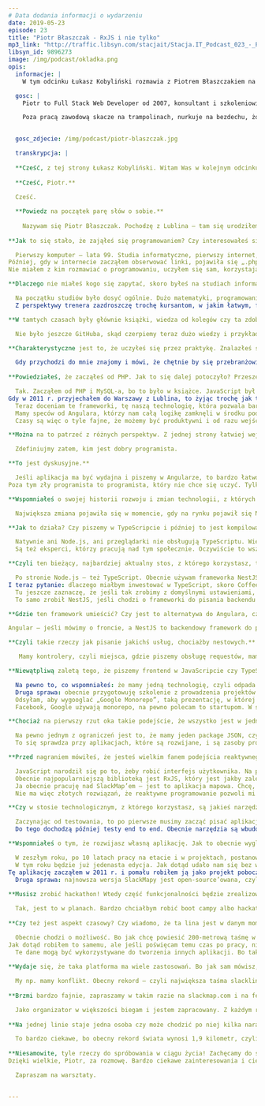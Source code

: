 ```yaml
---
# Data dodania informacji o wydarzeniu
date: 2019-05-23
episode: 23
title: "Piotr Błaszczak - RxJS i nie tylko"
mp3_link: "http://traffic.libsyn.com/stacjait/Stacja.IT_Podcast_023_-_Piotr_Blaszczak_-_RxJS_i_nie_tylko.mp3"
libsyn_id: 9896273
image: /img/podcast/okladka.png
opis:
  informacje: |
    W tym odcinku Łukasz Kobyliński rozmawia z Piotrem Błaszczakiem na temat RxJs oraz tematów pokrewnych.

  gosc: |
    Piotr to Full Stack Web Developer od 2007, konsultant i szkoleniowiec. Zaczynał od PHP i MySQL lecz szybko dostrzegł potęgę JavaScript i NoSQL. Obecnie pisze backend w Node.js a front w Angular. Miłośnik RxJS oraz grafowej bazy danych OrientDB, ortodoksyjny ewangelista TypeScript :) 

    Poza pracą zawodową skacze na trampolinach, nurkuje na bezdechu, żongluje i balansuje na slackline. Jeden z organizatorów Urban Highline Festival w Lublinie.   

  
  gosc_zdjecie: /img/podcast/piotr-blaszczak.jpg

  transkrypcja: |
  
  **Cześć, z tej strony Łukasz Kobyliński. Witam Was w kolejnym odcinku podcastu „Stacja IT”. Dzisiaj porozmawiamy o frontendzie, JavaScripcie, TypeScripcie i o podejściu reaktywnym w tych technologiach. Naszym gościem jest Piotr Błaszczak.**
  
  **Cześć, Piotr.**
  
  Cześć.

  **Powiedz na początek parę słów o sobie.**
  
    Nazywam się Piotr Błaszczak. Pochodzę z Lublina – tam się urodziłem, tam skończyłem studia. W 2005 r. zacząłem uczyć się programowania. W 2007 r. dostałem pierwszą pracę jako programista, wtedy w PHP jako full stack. Do dzisiaj zajmuję się programowaniem, z małym wyjątkiem, bo w 2015 r. przerzuciłem się na pełny JS, czyli Node.js po stronie serwera. I wszystko w TypeScripcie, więc jestem wielkim fanem TypeScriptu.
    
**Jak to się stało, że zająłeś się programowaniem? Czy interesowałeś się tym w młodości, na studiach?**

  Pierwszy komputer – lata 99. Studia informatyczne, pierwszy internet, który był jeszcze wtedy z Neostrady. To było drogie, więc trzeba było postawić swoje małe serwery, rzucić kabel przez płot do sąsiadów i dzielić się internetem. Tak też pierwszy Linux został zainstalowany u mnie w komputerze, który pod biurkiem cały czas buczał. To była pierwsza inspiracja. 
Później, gdy w internecie zacząłem obserwować linki, pojawiła się „.php” w URL-ach. Teraz już tego nie ma, ale wtedy jeszcze była to dosyć powszechna praktyka. Na forach dopytywałem, co to jest. Bawiłem się trochę z HTML-em, żeby tę naszą lokalną sieć postawić, małą stronkę statyczną. Wytłumaczyli mi, że tam można to wszystko dynamicznie robić, bazę danych, która na początku mnie przeraziła – co, po co i jak. Ale tak to się zaczęło. Kupiłem książkę PHP i MySQL – biblia, chyba 1400 stron. Dwa tygodnie zajęło mi, żeby ją przeczytać. 
Nie miałem z kim rozmawiać o programowaniu, uczyłem się sam, korzystając z książek. Pamiętam, że grałem wtedy na gitarze i dwa tygodnie budowałem formularz rejestracji naszych zespołów. Budowaliśmy platformę, która pozwalała lokalnym zespołom dodać się do listy zespołów w takiej małej społecznościówce.

**Dlaczego nie miałeś kogo się zapytać, skoro byłeś na studiach informatycznych?**

  Na początku studiów było dosyć ogólnie. Dużo matematyki, programowania jeszcze nie było. Miałem pecha, bo obiecano nam możliwość wyboru, czyli albo programowanie, albo sieci, albo grafika itd. Później okazało się, że jedyna dostępna specjalność to sieci. Z programowaniem znowu więc zostałem sam. Miałem tylko podstawy, które sam z książki przerobiłem. Później na studia magisterskie poszedłem na programowanie. Niestety po roku zamknęli mi uczelnię i musiałem znowu się przenieść. A tam, gdzie mogłem się przenieść, były dostępne tylko sieci, więc studiowałem, inżyniera magistra zrobiłem z sieci, a duszą cały czas byłem programistą. Do wszystkiego musiałem dojść samemu. 
  Z perspektywy trenera zazdroszczę trochę kursantom, w jakim łatwym, fajnym świecie żyją. Sama technologia tak się rozwinęła, że nauka jest obecnie bardzo prosta i przyjemna, jeśli chodzi o programowanie frontu. Dzisiaj mamy technologię frontendową, w której budujemy aplikacje desktopowe, aplikacje mobilne. A ja miałem pod górkę, każdy miał, kto zaczynał w tamtych czasach. A druga sprawa: mamy dziś YouTube, Udemy i e-learningowe źródła, z których możemy czerpać wiedzę. Dzisiaj liczą się tylko chęci, każdy ma takie same możliwości.

**W tamtych czasach były głównie książki, wiedza od kolegów czy ta zdobyta na studiach, jeśli miało się szczęście do dobrych studiów.**

  Nie było jeszcze GitHuba, skąd czerpiemy teraz dużo wiedzy i przykładów. Były fora takie jak phpBB. Tam trzeba było dzielić się wiedzą, ale od początku pamiętam, że społeczność była dosyć przychylna i bardzo miły był odbiór.

**Charakterystyczne jest to, że uczyłeś się przez praktykę. Znalazłeś sobie pierwszy projekt, który nie był ćwiczebnym z książki, ale było to faktycznie dla kogoś przydatne. Pewnie można było zdobyć na tym pierwsze doświadczenia.**

  Gdy przychodzi do mnie znajomy i mówi, że chętnie by się przebranżowił i zaczął programować, to go pytam: „A jaki problem chcesz rozwiązać?”, „Co chciałbyś zbudować?”. Jeśli myśli tylko o tym, że jako programista może fajnie zarabiać, to nie do końca tak jest. Tu się fajnie zarabia, ale na początku są krew, pot i łzy. To nie jest tak, że informatyk dostaje pieniądze za nic. On naprawdę musi nad sobą pracować i to jest praca, której na pierwszy rzut oka nie widać. Trzeba się temu poświęcić.
  
**Powiedziałeś, że zacząłeś od PHP. Jak to się dalej potoczyło? Przeszedłeś potem na technologie frontendowe i JavaScript?**

  Tak. Zacząłem od PHP i MySQL-a, bo to było w książce. JavaScript był tam opisany pobieżnie, wspomniano jedynie, że istnieje. W 2007 lub 2008 r. poszedłem do pracy i budowaliśmy system, w którym szukałem lepszych rozwiązań. Strasznie mnie irytowało, że jak chciałem zrobić paginację, to cały stan aplikacji musiałem jakoś przegazować w URL-u między przejściami, między stronami. Gdy odkryłem, że kliknięcie w URL to przerywanie całej strony, złapałem się za głowę – „ale dlaczego?!”, „ale po co?!” – to było moje pierwsze pytanie świeżaka. Na samym początku kariery z JavaScriptem odkryłem Single Page Application. Wtedy to był Framework Ext JS oparty na bibliotece YUI od Yahoo. Teraz nazywa się to Sencha. Można to jeszcze odnaleźć w czeluściach bankowych korporacji. I zacząłem się tym bawić. Tak naprawdę składni JavaScriptu uczyłem się, przeklejając przykłady, jak robić nowe okienka, formularze. Było to o tyle przyjemne, że wszystko robiło się w JSON-ie, programowało się bardzo obiektowo. HTML-a i CSS-a nie musiałem tykać, może czasami małe poprawki, a budowałem naprawdę fajne panele administracyjne do zarządzania treścią.
Gdy w 2011 r. przyjechałem do Warszawy z Lublina, to żyjąc trochę jak taki freelancer, trochę na etacie, postanowiłem, że w Warszawie spróbuję pójść do firm, żeby zobaczyć, jak one działają. Będąc szefem dla siebie jako freelancer, strasznie wyidealizowałem sobie świat. Jak poszedłem do pracy – pierwszą pracę miałem w banku w Warszawie – to pomyślałem: „Wow, a więc tak to wygląda”. Niezbyt idealnie. Wtedy nauczyłem się, że kod nie zawsze jest piękny, kod ma działać, ma dostarczać rozwiązanie biznesowe. To był taki wewnętrzny zgrzyt w mojej karierze. 
  Teraz doceniam te frameworki, tę naszą technologię, która pozwala bardzo wiele rzeczy schować pod spodem. Na szkoleniu z JavaScriptu, z dobrych praktyk, gdzie większość osób to angularowcy, tak naprawdę czują się oni obco w świecie czystego JavaScriptu, jQuery, w świecie, gdzie nie ma Angulara, gdzie nie ma Reacta ani Vue. Z jednej strony gubią się, bo to wszystko jest nowe, tak jakbyśmy uczyli się programować od początku. To jest jednak miecz obosieczny. Z jednej strony jest to dobre, ponieważ taka osoba nauczyła się Angulara i dostarcza już produkty, wartość firmie, w której pracuje, ale nie jest ekspertem w JavaScripcie. Ale nie musi nim być, ważne, że produkt działa, jest bezpieczny.
  Mamy speców od Angulara, którzy nam całą logikę zamknęli w środku pod spodem, a my tylko uczymy się używać tego narzędzia. Wtedy mamy fajne wejście na rynek, od razu możemy być produktywni. Z czasem, jeśli nas to kręci, możemy stawać się ekspertem i zaglądać w Angulara, patrzeć w JavaScript, patrzeć, jak kiedyś jQuery było napisane, jakie były problemy, żeby tak historycznie się poduczyć, zobaczyć, co piszczy we frontendzie. 
  Czasy są więc o tyle fajne, że możemy być produktywni i od razu wejść na rynek, a później zdobywać wiedzę ekspercką. Za moich czasów tak nie było. Trzeba było mocno siedzieć, znajdować kruczki, problemy w JavaScripcie, różnice między przeglądarkami. Później zaczęły pojawiać się jQuery i frameworki, więc trochę nam upraszczały życie. Ale gdy chcieliśmy coś customowego napisać, to musieliśmy dużo walczyć. Te czasy były trudniejsze.

**Można na to patrzeć z różnych perspektyw. Z jednej strony łatwiej wejść w te technologie, bo są bardziej przystępne, wysokopoziomowe, nie trzeba dokładnie analizować, co dzieje się pod spodem. Natomiast generalnie jest tego dużo. Mamy mnóstwo frameworków do wyboru, różnych technologii, które pozwalają utrzymywać czy testować aplikacje. Natomiast kiedyś świat był o tyle prostszy, że był JavaScript i jakaś tam najwyżej pojedyncza biblioteka. Pod tym względem jest to pewnie bardziej skomplikowane. Ale faktem jest, że łatwiej zacząć. Czy uważasz, że bez głębokiego zrozumienia, co leży u podłoża tych technologii, można być dobrym programistą i dobrze realizować zadania, programując w Angularze czy React’cie, ale nie rozumiejąc do końca, co tam się pod spodem dzieje?**

  Zdefiniujmy zatem, kim jest dobry programista.

**To jest dyskusyjne.**

  Jeśli aplikacja ma być wydajna i piszemy w Angularze, to bardzo łatwo napisać niewydajną aplikację. Więc pytanie, czy programista jest zły, czy jeszcze nie nauczył się podstaw optymalizacji, tego zone.js, który jest w Angularze, który dla mnie jest zmorą. Złapałem się za głowę, jak zobaczyłem, że znowu poszli, był $scope w Angularze jedynce, a tu mamy zone.js. Znowu musimy się tym bawić. Ale musimy nauczyć się obsługiwać change detection w Angularze, żeby nie zajechać aplikacji. Ale jeśli aplikacja jest zwykłym CRUD’em, jest adminem, change detection może odpalać się często i to nas nie spowalnia, to programista do tego zastosowania biznesowego jest dobry. 
Poza tym zły programista to programista, który nie chce się uczyć. Tylko o tym bym powiedział, bo tak naprawdę jak coś zrobiliśmy źle, to w obecnym stacku i tym flow wytwarzania oprogramowania, gdzie mamy code review, testy, continuous integration, wszystko jest zautomatyzowane, to nie powinniśmy w firmie obawiać się, ponieważ cała struktura firmy powinna być już ułożona tak, żeby wyłapać błędy na wczesnym etapie, dać możliwość ich naprawy, uczenia się.

**Wspomniałeś o swojej historii rozwoju i zmian technologii, z których korzystałeś. Teraz to są technologie frontendowe, mówiłeś o JavaScripcie. Jaki jest podstawowy stos technologiczny, z którego obecnie najczęściej korzystasz i w którym się specjalizujesz?**

  Największa zmiana pojawiła się w momencie, gdy na rynku pojawił się Node.js, czyli mieliśmy nagle JavaScript po stronie serwera, po stronie konsoli, mogliśmy pisać narzędzia dla frontendowców, dalej pisząc we frontendzie, czyli JavaScripcie. I od tamtej pory pojawiły się preprocesory, postprocesory do CSS-a w postaci SaaS-a, LaaS-a. Teraz mamy Babel, Webpack, czyli narzędzia do pakowania i do transpilacji kodu. Mamy TypeScript, którego osobiście używamy – to coś, w co moim zdaniem na pewno warto zainwestować, pomijając fakt, że Angular jest napisany w TypeScripcie, że Vue, następna wersja, trójka, już będzie w TypeScript, że mamy wsparcie w React, w TypeScripcie. Mamy VS Code, który staje się – jeśli już nim nie jest – najbardziej popularnym frontendowym edytorem, open-source’owy edytor, który jest napisany w TypeScripcie, w HTML-u i CSS-ie, a dzięki elektronowi kompilowany jako desktopowa aplikacja na trzy platformy. Więc świat robi się stabilny w ten sposób, że TypeScript daje nam możliwość pisania w najnowszym JavaScripcie – ECMAScript – kompilacji tego na starszy kod, nawet ES5, i odpalenia tego w starym kodzie. Dzięki temu dzisiaj jako programiści nie musimy znać się na tym, co jest nie tak z przeglądarkami, jakie są różnice, gdzie to będzie odpalane. Po prostu piszemy, uczymy się, jesteśmy na bieżąco ze światem JavaScriptu. I to bezkarnie sobie kompilujemy na starszych wersjach.

**Jak to działa? Czy piszemy w TypeScripcie i później to jest kompilowane do różnych wersji JavaScriptu, ładowane do przeglądarki w zależności od tego, jaka to wersja lub z jakiej wersji korzysta użytkownik?**

  Natywnie ani Node.js, ani przeglądarki nie obsługują TypeScriptu. Więc tak, mamy napisane w Node.js kompiler, który bierze nam nasze pliki źródłowe, indeks z rozszerzeniem „.ts” i kompiluje to do katalogu dist, distribution jako już indeks.js. I ten indeks.js możemy załadować w przeglądarce. Można przekompilować na kilka wersji, czyli jeśli wiemy, że mamy jakichś użytkowników, możemy zrobić ifa – że jak jest nowa przeglądarka, to ładujemy kod przekompilowany do nowszej wersji, a jeśli mamy starszą, to możemy też zrobić oddzielną kompilację, czyli dwa katalogi dist, dla starszej przeglądarki, ale nie wiem, czy ktoś tak robi. Chyba jeśli jest wymóg, że ma być obsługiwane ES5, bo jakieś stare będą, to po prostu kompilujemy wszystko do ES5. Oczywiście wszystkie przeglądarki i silniki JavaScriptu są w pełni kompatybilne wstecz, więc bezkarnie możemy sobie to kompilować wstecz, ile możemy, bo niektórych feature’ów nie dałoby się zrobić w bardzo starych przeglądarkach, a do ES5 spokojnie możemy każdy kod obecnie przekompilować. Tam już automatycznie dodadzą się tzw. polifile, czyli patche na przeglądarkę, czyli jak któraś przeglądarka czegoś nie używa, to zostanie automatycznie dodany skrypt, który ten brakujący feature albo jakieś rozbieżności nam naprawi. Dzięki temu skompilowany kod będzie działał stabilnie. To wszystko jest jakby zaszyte w TypeScripcie i my już tym nie musimy się martwić.
  Są też eksperci, którzy pracują nad tym społecznie. Oczywiście to wszystko jest open-source’owe. Pracuje nad tym społeczność, która się tym interesuje, ma w tym doświadczenie i to za nas robi, a my możemy koncentrować się nad naszą aplikacją. Przeważnie większość frameworków, wszystkie znaczące, daje nam narzędzia comand line’owe, czyli robimy po prostu ng serve i automatycznie nasz kod TypeSkrypt’owy jest kompilowany w locie i serwowany do przeglądarki. W momencie gdy dokonamy jakiejś zmiany, automatycznie to się odświeża. Development jest więc tak naprawdę bardzo prosty. Narzędzia CLI też mają komendy new, dzięki której możemy stworzyć nowy projekt bardzo szybko. Tak naprawdę w 10 minut możemy być gotowi, żeby zrobić ng build i mieć prostą aplikację zbudowaną i gotową do deploymentu na jakiś serwer. I możemy zacząć dewelopment. Od razu mamy tam testy skonfigurowane, lint’owanie, więc całe środowisko jest gotowe za sprawą kilku komend w konsoli.

**Czyli ten bieżący, najbardziej aktualny stos, z którego korzystasz, to TypeScript, Angular i Node.js.**

  Po stronie Node.js – też TypeScript. Obecnie używam frameworka NestJS, który jest inspirowany bardzo mocno, jego dependency injection, jest mocno inspirowane Angularem. Myślę, że to jest bardzo dobrze zaprojektowany framework, jeśli chodzi o backend. Można wspomnieć jeszcze historycznie o CoffeeScripcie. CoffeeScript może był poprzednikiem TypeScriptu, ale niestety już umarł albo jeszcze umiera, nikt już na pewno nie podejmie decyzji, że chce zacząć w tym pisać. A tu teraz przychodzi kolejny – TypeScript. 
I teraz pytanie: dlaczego miałbym inwestować w TypeScript, skoro CoffeeScript umarł? Odpowiedź jest bardzo prosta: ponieważ TypeScript jest supersetem JavaScriptu, czyli jest poprawnym JavaScriptem. Możemy wziąć plik javascriptowy, zmienić jego rozszerzenie z „.js” na „.ts” i możemy już to kompilować, to będzie działało.
  Tu jeszcze zaznaczę, że jeśli tak zrobimy z domyślnymi ustawieniami, to oczywiście będziemy mieli błędy kompilacji, bo domyślnie compiler jest ustawiony dosyć rygorystycznie. Musimy więc popatrzeć trochę w konfiguracji, odpuścić. Wtedy możemy JavaScript od razu zamienić na TypeScript, skompilować i pomału dodawać typy, refaktoryzować. W tym momencie TypeScript wali się tylko wtedy, kiedy rzeczywiście mamy błąd składniowy albo błąd typów i chcemy zrobić coś, co w JavaScripcie by nam się wywaliło. To już jest ten plus TypeScriptu, że on krzyczałby o takich rzeczach. I to jest właśnie sukces TypeScriptu – jakby nie zabrał nam nic starego, jest w pełni kompatybilny wstecz z JavaScriptem. Dał nam niesamowite rzeczy, takie jak właśnie typy statyczne, dzięki czemu bardzo łatwo możemy po projekcie refakturyzować się, generować kod, bo na TypeScripcie jest teraz oparta większość angularowych generatorów. To jest jakby rozszerzenie JavaScriptu.
  To samo zrobił NestJS, jeśli chodzi o frameworki do pisania backendu w Node – dał tylko nową architekturę, taki nowy syntactic sugar, czyli to wszystko ładnie wygląda, ładnie się komponuje, ale tak naprawdę w środku niewiele swojego napisał. Po pierwsze korzysta z Expressa, najbardziej popularnego frameworka. Wszystkie pluginy do Expressa jak najbardziej w Neście działają. Możemy nawet wziąć naszą aplikację, napisaną obecnie w Expressie, na niej odpalić Nesta – to będzie działało. I kolejne feature’y, kolejne moduły pisać w Neście i mało refakturyzować. Więc tak jak TypeScript jest popularny, ponieważ docenia to, co już jest w JavaScripcie, a nie próbuje budować świata na nowo, tak samo Nest wziął to, co jest najlepsze w świecie backendu, frameworka, pluginów i bibliotek, i ubrał to w nową, lepszą architekturę, lepsze szaty.

**Gdzie ten framework umieścić? Czy jest to alternatywa do Angulara, czy jest to po stronie backendowej?**

Angular – jeśli mówimy o froncie, a NestJS to backendowy framework do pisania aplikacji webowych po stronie serwera.

**Czyli takie rzeczy jak pisanie jakichś usług, chociażby nestowych.**

   Mamy kontrolery, czyli miejsca, gdzie piszemy obsługę requestów, mamy dependency injection, wszystko jest oparte na adnotacjach takich jak w Angularze, po prostu klasy adnotujemy. Architekturę mamy bardzo fajnie modułowo podzieloną, czyli to wszystko jest ładnie spięte. Tak jak wspomniałem, głównie Nest wykorzystuje narzędzia, które już są napisane. Pozwala ładnie konfigurować i układać w całość z klocków, nie pisząc tej logiki od nowa.

**Niewątpliwą zaletą tego, że piszemy frontend w JavaScripcie czy TypeScripcie i backend w tym samym języku, jest pewnie łatwość utrzymania wszystkiego i to, że mamy programistów, którzy znają jeden język, mogą się na nim skoncentrować. Czy są inne zalety tego, że mamy TypeScript po obu stronach? Czy takie technologie jak Angular w jakiś sposób preferują w komunikacji z backendem takie frameworki jak NestJS? Czy mamy tu jeszcze dodatkowe ułatwienia, które normalnie by się nie pojawiły, gdyby na tym backendzie było PHP, Java?**

  Na pewno to, co wspomniałeś: że mamy jedną technologię, czyli odpada nam już taki context switching, że tu już PHP, tu w JavaScripcie kropka, żeby propertiesy wziąć, tu jakieś strzałki trzeba było robić. Nie oszukujmy się, to trochę nas spowalnia, to już są dwa światy. Ja jestem wielkim fanem świadomego działania na nawykach. Czyli nie chcę myśleć, jak mam napisać, tylko chcę, aby w mojej głowie pojawił się pomysł i żeby to przelało się automatycznie na kod. Po pierwsze wtedy potrzebujemy nawyków pisania na klawiaturze, po drugie – komponowania klas, pisania samej składni języka. Jak mamy jedną technologię, to wszystko jest zautomatyzowane, czyli sami jesteśmy bardziej produktywni, mamy więcej zasobów umysłowych, mentalnych na sam biznes i sam problem, który rozwiązujemy.
  Druga sprawa: obecnie przygotowuję szkolenie z prowadzenia projektów fullstackowych, javascriptowych przy pomocy monorepo, czyli jest taka biblioteka od Nrwl Extensions, Nx. Ta biblioteka Nx jest rozszerzeniem tego, co nam daje Angular, na Angular CLI. Pozwala prowadzić duże projekty jednym Monorepo. Duże projekty w takim sensie, że mamy kilka aplikacji, dużo bibliotek, które są współdzielone – biblioteka może być współdzielona między aplikacjami backendowymi, czyli mamy połączenie do bazy danych klienta, do jakiejś zewnętrznej usługi REST’owej, i tego klienta możemy współdzielić między wieloma aplikacjami backendowymi, mikroserwisami. Tak samo biblioteka może być współdzielona między backendem i frontendem, czyli jeśli napiszemy bibliotekę w czystym TypeScripcie, to bez problemu możemy ją zaciągnąć w Angularze i w Neście. Tak samo angularowe moduły UI możemy współdzielić między kilkoma aplikacjami frontendowymi, np. frontend dla klienta i backend administracyjny, i administracyjne UI w naszej firmie. Takie narzędzia jak Nx dostarczają sposób na niezagubienie się w takim dużym monorepo, bo tu już będzie to wszystko rosło, jeśli chodzi o codebase. To narzędzie dostarcza nam komendy takie jak test affected, te affected build, czyli możliwość odpalenia buildów tylko na fragmentach aplikacji bibliotek, które zostały zmienione. Czyli jeśli zmieniliśmy jedną małą bibliotekę, która jest używana tylko w jednym mikroserwisie na backendzie, w Neście, to affected test przetestuje nam tylko tę bibliotekę oraz aplikacje, które z tej biblioteki korzystają, zakładając, że to jest mała zmiana w jednym mikroserwisie. Jeślibyśmy tych narzędzi nie mieli, to musielibyśmy przetestować całość. Więc to jest bardzo fajne rozwiązanie.
  Odsyłam, aby wygooglać „Google Monorepo”, taką prezentację, w której Google opowiada, że u nich w całej firmie jest jedno repozytorium, w którym trzymają cały codebase. Ogromnym plusem tego rozwiązania jest to, że możemy jednym commitem zrefaktoryzować całą naszą aplikację od backendu poprzez klientów restowych aż do frontendu. U mnie wszystko jest w jednym repozytorium, robimy szybki refaktoring, robimy commit, pull request, i jak jest pull request zaakceptowany, to wszystko jest refaktoryzowane. Kiedyś musieliśmy wejść do repozytorium biblioteki współdzielonej, zmienić modele, później wejść do każdej – do backendu, frontendu, do każdego repozytorium, zaimportować najnowszą wersję tej biblioteki, zaaplikować zmiany, dostosowanie, później trzeba było to zsynchronizować, że jak to wchodzi na produkcję, to żeby gadało ze sobą w odpowiednich wersjach. To było kłopotliwe. Tak samo jak zrefakturyzowałem swój projekt, na którym pracuję właśnie z trzech repozytoriów na jedno, zauważyłem, jak to jest proste i przyjemne. Po pierwsze – pisanie aplikacji, po drugie – właśnie zarządzanie infrastrukturą. Jest to więc duży plus.
  Facebook, Google używają monorepo, na pewno polecam to startupom. W startupie zależy nam, żeby jak najszybciej móc wprowadzić zmiany, żeby bardzo szybko zmieniać kierunek rozwoju aplikacji. Czasem musimy być elastyczni w startupie, aby szybko wprowadzić produkt na rynek i zobaczyć, jak się sprzedaje, czy się sprzedaje, czy jest użyteczny, a po wyciągnięciu wniosków szybko iść dalej. Do startupów takie rozwiązanie, po pierwsze, fullstackowe javascriptowe, to jest to, bo mamy jednych ekspertów od TypeScriptu. I drugie – szybkość deploymentu, szybkość zmiany aplikacji i refaktoringu.

**Chociaż na pierwszy rzut oka takie podejście, że wszystko jest w jednym repozytorium, wydaje się dziwne. Pewnie trzeba się przyzwyczaić do tej koncepcji. Bo tu jest kwestia uprawnień, utrzymania różnych wersji bibliotek. Powstają pytania, jak takie rzeczy zrobić. Czy wszystko da się w tej koncepcji zrealizować, czy też musimy się pogodzić z ograniczeniami?**

  Na pewno jednym z ograniczeń jest to, że mamy jeden package JSON, czyli miejsce, gdzie instalujemy zależności dla wszystkich naszych aplikacji. To jest i plus, i minus. Plus jest taki, że wszystkie aplikacje korzystają z jednej wersji. Zakładam, że już piszemy test, więc jak podnosimy wersję, to możemy odpalić testy na wszystkich aplikacjach i zobaczyć, czy nic się nam nie wysypało. To jest duży plus, ponieważ jeśli mamy problemy z bezpieczeństwem w jakiejś naszej zależności, trzeba szybko zrobić patcha na zależności, to jest to jeden package JSON. Robimy patcha, continuous integration, nam to builduje, instaluje i deployuje bardzo szybko na nasze maszyny, gdzie przy wielu repozytoriach musimy do każdego projektu wejść, podnieść tę zależność i ewentualnie albo siąść i napisać do tego skrypty, albo ręcznie to zrobić. To jest duży plus. 
  To się sprawdza przy aplikacjach, które są rozwijane, i są zasoby programistów na każdą aplikację. Ale są firmy, w których np. pisze się aplikację, która będzie leżała kilka lat i nikt nie będzie miał ani ochoty, ani zasobów, żeby podnosić te zależności. Zakładam, że jakoś rozwiązuje się problem bezpieczeństwa, tego, że jak się pojawi jakaś paczka, która ma w sobie złośliwy kod, to trzeba się jej pozbyć z serwera i ją uaktualnić. Ale jeśli mam dużo aplikacji, które chcemy zrobić, aby one już sobie leżały, to wtedy monorepo może być nie najlepszym wyborem. Musimy mieć test, bo jak podnosimy zależność w aplikacji, w której piszemy, to te aplikacje, które już są maintenance, mają tylko działać, to musimy mieć tam napisane testy, że one będą dalej działały.

**Przed nagraniem mówiłeś, że jesteś wielkim fanem podejścia reaktywnego w programowaniu. Jak to się łączy z JavaScriptem? W podcaście mówiliśmy już o programowaniu reaktywnym w kontekście Javy, a jeśli chodzi o JavaScript, to jakie technologie umożliwiają stosowanie tego podejścia i gdzie ono się sprawdza?**

  JavaScript narodził się po to, żeby robić interfejs użytkownika. Na początku żeby robić śnieg, migające napisy na stronach HTML-owych. Gdy później pojawił się AJAX – technologia robienia requestów w tle – okazało się, że w przeglądarce można robić pełnowartościowe aplikacje. To jest dużo lepsze niż robienie aplikacji desktopowej, rozsyłanie update’ów, każdy musi zainstalować nową wersję. Od tamtego czasu wybuchły takie narzędzia jak Gmail i wszystko to, co zawiera się pod znaczeniem słów „usługi chmurowe”. Tak naprawdę interfejs użytkownika jest czymś bardzo reaktywnym, ponieważ musimy reagować na akcje użytkownika, kliknięcia i wszystko, co on robi z naszym UI’em. Bardzo przyzwyczailiśmy się do reaktywnych aplikacji, które automatycznie wyświetlają nam najnowsze rzeczy w tle. Aplikacja nam się na żywo odświeża tak jak Facebook, Instagram, nowe posty dochodzą na górę i dostajemy powiadomienie „zeskroluj na górę”, bo tam się coś pojawiło. To wszystko samo na siebie reaguje. Można powiedzieć, że jest żywym organizmem. Właśnie tutaj to reaktywne programowanie jak najbardziej nam pasuje.
  Obecnie najpopularniejszą biblioteką jest RxJS, który jest jakby zależnością core’ową dla Angulara, jego routing, jego HttpClient jest oparty o RxJS-a, tam już wszystko, co można, jest Observable, a nie Promis’em. Tak samo Nest po stronie backendu też wprowadził to, że można z kontrolera zwrócić value, które zostanie zwrócone, lub Promise, lub Observable. Żyjemy w czasach, w których przyzwyczajamy się do reaktywności bardzo szybko. I to nam daje RxJS i obecne frameworki. Angular ma async pipe, dzięki czemu w templatce możemy przekazać stream i async pipe automatycznie subskrybuje się do tych danych, prosi o te dane, bo musi wyświetlić w templatce. Tak naprawdę musimy zadać sobie pytanie, jaką aplikację robimy, bo czasami zwykły CRUD można dalej napisać na serwisach i na Promis’ach.
  Ja obecnie pracuję nad SlackMap’em – jest to aplikacja mapowa. Chcę, żeby automatycznie wyświetlał na mapie punkt – jak zsumuję na dany punkt mapy, to żeby na tej mapie automatycznie pojawiły mi się punkty, które ludzie tam umieszczają. Samo przesuwanie mapy, ładowanie w to miejsce nowych punktów i zarządzanie tym wszystkim to wiele źródeł danych, które trzeba zmerdżować i obsłużyć. Wtedy programowanie reaktywne jak najbardziej nam się przydaje, aby to bezpiecznie ogarnąć, ponieważ musimy pamiętać, że skomplikowana aplikacja będzie miała skomplikowany kod. 
  Nie ma więc złotych rozwiązań, że reaktywne programowanie pozwoli mi bardzo ciężką aplikację napisać w banalny sposób. Tak niestety nie ma. Złożona aplikacja będzie miała równie złożony kod. Jedynie możemy użyć lepszych narzędzi, jak Observable, jak RxJS, żeby kod był łatwiejszy w utrzymaniu i w zrozumieniu.

**Czy w stosie technologicznym, z którego korzystasz, są jakieś narzędzia ułatwiające testowanie aplikacji wykorzystujących podejście reaktywne do programowania? Bo to jest zwykle utrudnione, gdyż mamy asynchroniczne zdarzenia, które mogą wystąpić lub nie. Jak sobie poradzić z przetestowaniem tej aplikacji, sprawdzeniem, czy ona działa tak, jak powinna?**

  Zaczynając od testowania, to po pierwsze musimy zacząć pisać aplikację z myślą, że będzie ona testowana. Dzięki temu będzie architektonicznie tak zrobiona, że będzie można ją testować. Tu z pomocą przychodzi taki pattern jak Redux. W Angularze mamy NgRx, implementację Redux’ową. Sam pattern narzuca nam już rozdzielenie logiki biznesowej i odpowiedzialności na różne miejsca kodu, który jest bardzo łatwo testowany. Do tego mamy takie narzędzie jak RxMarbles (marble-testing) do testowania streamów. Możemy tam sobie zaginać czas, testować streamy, zaprojektować stream, że tu co pięć sekund przyjdzie event, a na streamie event – co dwie sekundy. I projektujemy stream, który ma być wyjściowy. To wszystko już nie czeka na odpowiedni czas, tylko w testach czas jest automatycznie przyspieszany, więc możemy w bardzo prosty sposób napisać testy streamów i tych Observable. 
  Do tego dochodzą później testy end to end. Obecnie narzędzia są wbudowane w Angulara, jak np. Protractor. Jeśli użyjemy narzędzia NX, to oprócz Protractora możemy testować aplikację w Cypress, możemy użyć Jesta lub Karmy. Czas minął, więc mamy ogromne możliwości. I to jest już automatycznie wpięte w nasz stack developmentu. Jedynie trzeba poświęcić trochę czasu, żeby poszukać informacji, jak się pisze testy, i można to testować. Odkąd mamy Google Chrome Headless, a Google Chrome możemy odpalić na serwerze w konsoli bez otwierania okienka, narzędzia poszły dużo do przodu. Nasze chęci, możliwości nauki i testów, i całe środowisko jest obecnie super spięte. Gdy zaczynałem przygodę z JavaScriptem, o testach jeszcze się nie słyszało. Może trochę, ale to wszystko to była wiedza tajemna, chowana gdzieś po kątach. Dzisiaj to jest wiedza wyłożona na stół. Coraz częściej spotykamy się z podejściem: „Jak to, nie piszesz testów?”.

**Wspomniałeś o tym, że rozwijasz własną aplikację. Jak to obecnie wygląda w twoim przypadku? Pracujesz na etacie czy jesteś freelancerem, czy masz swój projekt?**

  W zeszłym roku, po 10 latach pracy na etacie i w projektach, postanowiłem spróbować nowej ścieżki kariery. Zostałem trenerem, więc obecnie przygotowuję szkolenia. Mam swoje trzy autorskie programy w Sagesie. Jest to reaktywne programowanie z RxJS, zarządzanie reaktywne stanem aplikacji z NgRx w Angularze i oczywiście pisanie backendu w NestJS. Teraz przygotowuję czwarty program, którym jest zarządzanie projektem fullstackowym, z Monorepo i z narzędziem Nx. Na tym oparty jest też mój projekt SlackMap. SlackMap to aplikacja mapowa, która pozwala odnajdywać osoby o tych samych zainteresowaniach sportowych. Gdy zacząłem programować w 2007 r., trafiłem do grupy wolontariatu studenckiego, gdzie uczyłem dzieci żonglować. Dorabiałem na festynach, chodziłem na szczudłach, byłem mocno związany z kuglarstwem, takie były początki. W Lublinie współorganizuję Urban Highline. Jest to część karnawału sztukmistrzów. Odbywa się zawsze w ostatni weekend lipca, trwa od czwartku do niedzieli. Moim zadaniem jest na cztery dni wyjąć okna z trzeciego piętra na lubelskiej Starówce, postawić tam belki, powiesić taśmy. I co roku z dwudziestu krajów przyjeżdżają do nas chętni, żeby pospacerować sobie nad naszymi głowami na tej taśmie. To się nazywa slackline, a my ćwiczymy jego odmianę highline, czyli taśma slackline jest zawieszona wysoko. Oczywiście jesteśmy zabezpieczeni, mamy na sobie uprząż, jesteśmy przywiązani do lonży. Lonża ma na drugim końcu dwa ringi stalowe, które ciągniemy za sobą, spacerując po taśmie. Jeśli odpadniemy, to na tym zawiśniemy. Później musimy się wdrapać, wstać i możemy iść dalej. Taśma oczywiście jest podwójna. Jak coś zawiedzie, to zawsze z boku coś nas wyłapie.
  W tym roku będzie już jedenasta edycja. Jak dotąd udało nam się bez większego uszczerbku organizować ten festiwal. I właśnie SlackMap to taka aplikacja, w której postanowiłem połączyć razem te dwie pasje. Dzięki temu slacklinerzy mogą wejść na mapę, zzoomować miejsce, w którym są, i zobaczyć, czy ktoś ćwiczy slackline, gdzie są możliwości powieszenia taśmy, jakiś park, kanion albo drzewa nad wodą.
Tę aplikację zacząłem w 2011 r. i pomału robiłem ją jako projekt poboczny. Obecnie jest już przepisana z PHP. W 2015 r. przepisałem to na TypeScript Node.js, grafową bazę danych OrientDB. Obecnie kończę refaktoring na najnowszą wersję Angulara. Wszystkie szkolenia, które prowadzę, są oparte na kodzie na przykładzie SlackMap. To jest interesujące z perspektywy uczestnika. Często w ankietach kończących szkolenie dostaję: „Bardzo fajnie zobaczyć, że to, czego nauczyłem się dzisiaj, ma zastosowanie w ciekawej aplikacji”.
  Druga sprawa: najnowsza wersja SlackMapy jest open-source’owana, czyli gdy na każdym szkoleniu robimy ćwiczenie, to odsyłam do kodu na GitHubie, gdzie uczestnik może w produkcyjnej wersji zobaczyć, jak w większym kontekście całej aplikacji dane zagadnienie wygląda. Oczywiście każdy może się przyłączyć, zrobić pull requesta i kontrybuować, odpalić kod lokalnie u siebie na maszynie.
  
**Musisz zrobić hackathon! Wtedy część funkcjonalności będzie zrealizowana przez uczestników hackathonu.**

  Tak, jest to w planach. Bardzo chciałbym robić boot campy albo hackathony, w ramach których jedziemy na Gran Canarię, gdzie jest duże środowisko highline’owe. Rano programujemy, po południu wieszamy taśmy i ćwiczymy. Obecna wersja SlackMapy też jest rozszerzona na inne sporty, ponieważ sam żongluję, chodzę po taśmie, skaczę na trampolinach. Obecnie robię kurs nurkowania na bezdechu, freedivingu. SlackMap w najnowszej wersji będzie miał możliwość dodania innych sportów. Jeśli pojadę prowadzić warsztat do Wrocławia, to na SlackMapie mogę znaleźć osoby, które chodzą po taśmie. Slackline plus nurkowanie i możemy razem pójść na trening. Projekt jest obecnie dość popularny. Mam ponad 800 użytkowników, ponad 3,5 tys. spotów oznaczonych w 75 krajach. Jak się spojrzy na mapę slackmapową, to ona jest już cała w punktach.
  
**Czy też jest aspekt czasowy? Czy wiadomo, że ta lina jest w danym momencie rozciągnięta, czy chodzi o to, że jest możliwość jej rozciągnięcia?**

  Obecnie chodzi o możliwość. Bo jak chcę powiesić 200-metrową taśmę w jakimś mieście, to nie jest łatwo znaleźć park, w którym akurat są idealne drzewa, a teren jest tak ukształtowany, że jest troszkę wklęsły. Druga sprawa to pozwolenie. Na przykład w Lublinie na placu Litewskim jest to zabronione, ponieważ drzewa są pod ochroną. Osoba, która podróżuje i ma ze sobą taki podręczny zestaw, mogłaby tam narobić nam, lokalnym slacklinerom, szkody. Więc plac Litewski oznaczony jest na czerwono, czyli osoba, która podróżuje, może sobie zzoomować, kliknąć i zobaczyć info, że tu jest zabronione. Jeśli chcesz w Lublinie rozwiesić taśmy, musisz iść do następnego parku. To pozwala dzielić się lokalną wiedzą, a po drugie – bezpieczeństwem, czyli dodawać wypadki, jeśli coś się stało, albo gdzieś jest coś, na co trzeba mocno uważać, są jakieś problemy z prawem albo z terenem, gdzieś jakaś skała jest ruszana i nie powinno się tam wieszać. To wszystko można umieszczać na SlackMapie i w centralnym miejscu budować bezpieczne społeczności dla danego sportu.
Jak dotąd robiłem to samemu, ale jeśli poświęcam temu czas po pracy, nie do końca jest to dobre dla zdrowia. Postanowiłem zrobić to open-source’owo i już mam pierwszych kontrybutorów. Ze Stanów odezwał się chłopak, który ćwiczy parkur. Mówi, że w parkurze jest kilka takich aplikacji, ale wszystkie umarły, bo to był jakiś pojedynczy projekt studencki. Po studiach poszło się do pracy i wszystko umiera. Jak tylko zopen-source’uje to, to on jest chętny, żeby dorzucić informacje o tym, gdzie można ćwiczyć parkur. Więc jest szansa. Sam kod będzie otwarty, dane, które wprowadzamy, są na Creative Commons Licence, czyli tak jak mamy OpenStreetMapa, który dostarcza nam dane mapowe, tak samo chciałbym, aby SlackMap był miejscem, w którym dane są otwarte. 
  Te dane mogą być wykorzystywane do tworzenia innych aplikacji. Bo tak naprawdę otwieranie danych sprawia, że pojawiają się nowe pomysły. Tak jak mamy Jakdojade.pl, to gdyby dane MZK i miejskich przedsiębiorstw nie były otwarte, takie aplikacje nie miałyby możliwości powstania. Mocno wierzę w otwartą społeczność. Sam SlackMap będzie komercyjny. Mam kilka pomysłów na jego biznesowe zastosowanie, ale dzięki temu, że kod jest otwarty, chcę być transparentny, że nie sprzedaję niczyich danych. Włożyłem w to mnóstwo pracy, więc chcę, żeby to było jednym z moich źródeł utrzymania. Ale kod jest otwarty, więc można sprawdzić. Jeśli mi ufacie, jeśli chcecie się rozwijać, to moje szkolenia są oparte na tym kodzie. Wtedy można organizować jakieś podcasty, hackathony.
  
**Wydaje się, że taka platforma ma wiele zastosowań. Bo jak sam mówisz, jest wiele sportów, ale też jest kwestia dronów, czyli gdzie można latać, gdzie nie można. To kojarzy mi się z podobną platformą, gdzie mamy zaznaczone jakieś obszary.**

  My np. mamy konflikt. Obecny rekord – czyli największa taśma slackline, jaka została powieszona – ma 2,8 kilometra, prawie 3 kilometry. Teraz na majówkę planujemy pojechać na Słowację i powiesić 400, może 500 metrów. To robią chłopaki oderwani od komputera. I tu pojawia się problem z miejscami, w które może przylecieć helikopter ratunkowy. Jeśli jesteśmy wyżej w górach, to tam base jumperzy skaczą i latają w wingsuit’ach, gdzie latają paralotniarze. Mamy już dosyć spory konflikt. Jak robi się takie projekty na bardziej otwartych przestrzeniach, to musimy zgłosić, że tam będzie powietrzna przeszkoda, żeby jakiś samolot, np. medyczny, ratunkowy, miał o tym informację. I taka aplikacja będzie idealnym miejscem, żeby to wszystko w jednym miejscu zgrać, najlepiej reaktywnie.
  
**Brzmi bardzo fajnie, zapraszamy w takim razie na slackmap.com i na festiwal w Lublinie, o którym mówiłeś, czyli ostatni weekend lipca. Tam też można cię spotkać.**

  Jako organizator w większości biegam i jestem zapracowany. Z każdym rokiem organizacja idzie coraz lepiej. Okazało się, że zyskaliśmy taką popularność, że mieliśmy lata, w których było ponad 300 uczestników. Fizycznie nasz trybunał koronny, z którego najwięcej taśm wychodzi, po prostu pękł w szwach. Od zeszłego roku mamy ograniczenie do 250 osób. To sprawiło, że mam już troszkę spokojniejszą głowę. Czasami jak jest wolna chwila, wchodzę na taśmy. Wszystkie osoby, które to organizują, jak najbardziej aktywnie ten sport uprawiają. W zeszłym sezonie byliśmy w Banja Luce w Bośni. Tam jest kanion o głębokości 250 metrów i szerokości 400 metrów i tam właśnie w zeszłym roku udało nam się pokonać rekord Polski, czyli 413 metrów. Polega to na tym, że wstaje się na początku i bez upadku dochodzi do samego końca. Z moim kolegą we dwóch udało nam się pokonać tę taśmę. Kolega jest studentem i jest młodszy, więc już pobił nasz wspólny rekord. Obecnie wynosi on 610 metrów. Zobaczymy, majówka się zbliża, może pobijemy kolejne rekordy.
  
**Na jednej linie staje jedna osoba czy może chodzić po niej kilka naraz?**

  To bardzo ciekawe, bo obecny rekord świata wynosi 1,9 kilometr, czyli udało się przejść ten dystans od początku do końca. To było w Kanadzie. Przy tak dużej długości osoba, która jest na środku, nie czuje, że ktoś z tyłu wchodzi. Tam było tak, że był moment, gdy trzy osoby szły po taśmie. Jedna już praktycznie schodziła, była pod koniec, jedna była na środku, a trzecia zaczęła startować. Jak jedna z nich odpadnie, to zrobi falę i rzeczywiście może te inne zrzucić. Ale to byli zawodnicy, którzy mają taki poziom, że to było dla nich dosyć pewne, że mogą wejść i bezpiecznie przejść. Są tzw. tandemy, czyli chodzi się i trzyma za ręce we dwójkę. To jest kolejny level. Czasami robi się tzw. Rumble, czyli dwie osoby startują z obu stron, idą – albo po prostu stoją – i próbują utrzymać się na taśmie, a drugą osobę zrzucić. To są już zawody-zabawy. Czasami na dłuższych taśmach wstaje się, jest się w jednej trzeciej i dwóch trzecich i po prostu się bawi.
  
**Niesamowite, tyle rzeczy do spróbowania w ciągu życia! Zachęcamy do spróbowania i slackline’u. 
Dzięki wielkie, Piotr, za rozmowę. Bardzo ciekawe zainteresowania i ciekawa rozmowa o programowaniu frontendu i nie tylko. Do zobaczenia i do usłyszenia!**

  Zapraszam na warsztaty.

 
---
```

